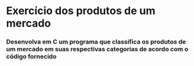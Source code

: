 # Exercício dos produtos de um mercado
### Desenvolva em C um programa que classifica os produtos de um mercado em suas respectivas categorias de acordo com o código fornecido